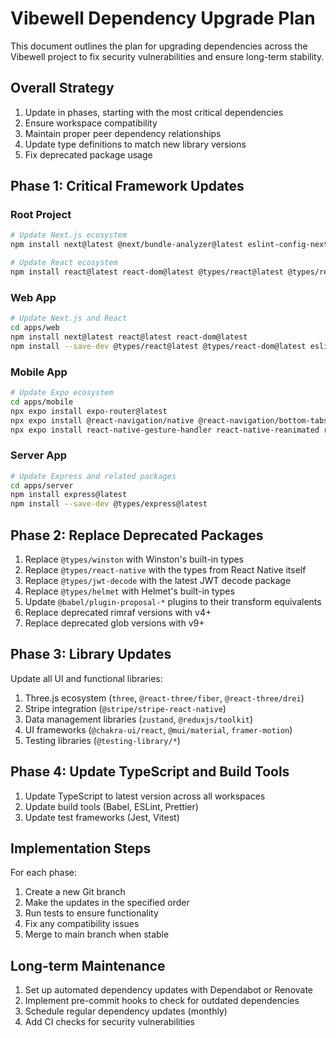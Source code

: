 # Vibewell Dependency Upgrade Plan

This document outlines the plan for upgrading dependencies across the Vibewell project to fix security vulnerabilities and ensure long-term stability.

## Overall Strategy

1. Update in phases, starting with the most critical dependencies
2. Ensure workspace compatibility
3. Maintain proper peer dependency relationships
4. Update type definitions to match new library versions
5. Fix deprecated package usage

## Phase 1: Critical Framework Updates

### Root Project

```bash
# Update Next.js ecosystem
npm install next@latest @next/bundle-analyzer@latest eslint-config-next@latest

# Update React ecosystem
npm install react@latest react-dom@latest @types/react@latest @types/react-dom@latest
```

### Web App

```bash
# Update Next.js and React
cd apps/web
npm install next@latest react@latest react-dom@latest
npm install --save-dev @types/react@latest @types/react-dom@latest eslint-config-next@latest
```

### Mobile App

```bash
# Update Expo ecosystem
cd apps/mobile
npx expo install expo-router@latest
npx expo install @react-navigation/native @react-navigation/bottom-tabs @react-navigation/stack
npx expo install react-native-gesture-handler react-native-reanimated react-native-screens react-native-safe-area-context
```

### Server App

```bash
# Update Express and related packages
cd apps/server
npm install express@latest
npm install --save-dev @types/express@latest
```

## Phase 2: Replace Deprecated Packages

1. Replace `@types/winston` with Winston's built-in types
2. Replace `@types/react-native` with the types from React Native itself
3. Replace `@types/jwt-decode` with the latest JWT decode package
4. Replace `@types/helmet` with Helmet's built-in types
5. Update `@babel/plugin-proposal-*` plugins to their transform equivalents
6. Replace deprecated rimraf versions with v4+
7. Replace deprecated glob versions with v9+

## Phase 3: Library Updates

Update all UI and functional libraries:

1. Three.js ecosystem (`three`, `@react-three/fiber`, `@react-three/drei`)
2. Stripe integration (`@stripe/stripe-react-native`)
3. Data management libraries (`zustand`, `@reduxjs/toolkit`)
4. UI frameworks (`@chakra-ui/react`, `@mui/material`, `framer-motion`)
5. Testing libraries (`@testing-library/*`)

## Phase 4: Update TypeScript and Build Tools

1. Update TypeScript to latest version across all workspaces
2. Update build tools (Babel, ESLint, Prettier)
3. Update test frameworks (Jest, Vitest)

## Implementation Steps

For each phase:

1. Create a new Git branch
2. Make the updates in the specified order
3. Run tests to ensure functionality
4. Fix any compatibility issues
5. Merge to main branch when stable

## Long-term Maintenance

1. Set up automated dependency updates with Dependabot or Renovate
2. Implement pre-commit hooks to check for outdated dependencies
3. Schedule regular dependency updates (monthly)
4. Add CI checks for security vulnerabilities 
